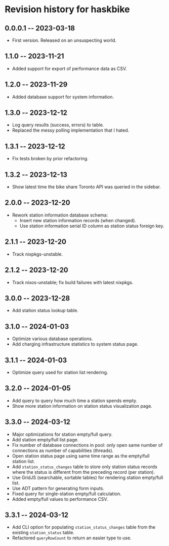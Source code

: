 # Revision history for haskbike

## 0.0.0.1 -- 2023-03-18

* First version. Released on an unsuspecting world.

## 1.1.0 -- 2023-11-21

* Added support for export of performance data as CSV.

## 1.2.0 -- 2023-11-29

* Added database support for system information.

## 1.3.0 -- 2023-12-12

* Log query results (success, errors) to table.
* Replaced the messy polling implementation that I hated.

## 1.3.1 -- 2023-12-12

* Fix tests broken by prior refactoring.

## 1.3.2 -- 2023-12-13

* Show latest time the bike share Toronto API was queried in the sidebar.

## 2.0.0 -- 2023-12-20

* Rework station information database schema:
  * Insert new station information records (when changed).
  * Use station information serial ID column as station status foreign key.

## 2.1.1 -- 2023-12-20

* Track nixpkgs-unstable.

## 2.1.2 -- 2023-12-20

* Track nixos-unstable; fix build failures with latest nixpkgs.

## 3.0.0 -- 2023-12-28

* Add station status lookup table.

## 3.1.0 -- 2024-01-03

* Optimize various database operations.
* Add charging infrastructure statistics to system status page.

## 3.1.1 -- 2024-01-03

* Optimize query used for station list rendering.

## 3.2.0 -- 2024-01-05

* Add query to query how much time a station spends empty.
* Show more station information on station status visualization page.

## 3.3.0 -- 2024-03-12

* Major optimizations for station empty/full query.
* Add station empty/full list page.
* Fix number of database connections in pool: only open same number of connections as number of capabilities (threads).
* Open station status page using same time range as the empty/full station list.
* Add `station_status_changes` table to store only station status records where the status is different from the preceding record (per station).
* Use GridJS (searchable, sortable tables) for rendering station empty/full list.
* Use ADT pattern for generating form inputs.
* Fixed query for single-station empty/full calculation.
* Added empty/full values to performance CSV.

## 3.3.1 -- 2024-03-12

* Add CLI option for populating `station_status_changes` table from the existing `station_status` table.
* Refactored `queryRowCount` to return an easier type to use.
